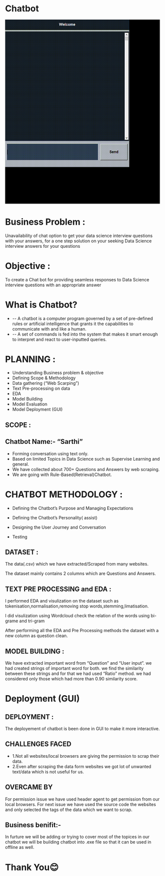 # Chatbot
![ChatBoat](https://github.com/Ashlesha8421/Chatbot/blob/Ashlesha_Datir/ChatBot_GIF.gif)

# Business Problem :
Unavailability of chat option to get your data science interview questions with your answers, for a one step solution on your seeking Data Science interview answers for your questions

# Objective :
To create a Chat bot for providing seamless responses to Data Science interview questions with an appropriate answer

# What is Chatbot?
* -- A chatbot is a computer program governed by a set of pre-defined rules or artificial intelligence that grants it the capabilities to communicate with and like a human.
* -- A set of commands is fed into the system that makes it smart enough to interpret and react to user-inputted queries.

# PLANNING :
- Understanding Business problem & objective
- Defining Scope & Methodology
- Data gathering (“Web Scarping”)
- Text Pre-processing on data
- EDA
- Model Building
- Model Evaluation
- Model Deployment (GUI)
## SCOPE :
## Chatbot Name:- “Sarthi”
- Forming conversation using text only.
- Based on limited Topics in Data Science such as Supervise Learning and general.
- We have collected about 700+ Questions and Answers by web scraping.
- We are going with Rule-Based(Retrieval)Chatbot.
# CHATBOT METHODOLOGY :
- Defining the Chatbot’s Purpose and Managing Expectations

- Defining the Chatbot’s Personality( assist)

- Designing the User Journey and Conversation

- Testing


## DATASET :
The data(.csv) which we have extracted/Scraped from many websites.

The dataset mainly contains 2 columns which are Questions and Answers.

## TEXT PRE PROCESSING and EDA :
I performed EDA and visulization on the dataset such as tokenisation,normalisation,removing stop words,stemming,limatisation.

I did visulization using Wordcloud check the relation of the words using bi-grame and tri-gram

After performing all the EDA and Pre Processing methods the dataset with a new column as question clean.

## MODEL BUILDING :
We have extracted important word from “Question” and “User input”.
we had created strings of important word for both.
we find the similarity between these strings and for that we had used “Ratio” method.
we had considered only those which had more than 0.90 similarity score.

# Deployment (GUI) 

## DEPLOYMENT :
The deployement of chatbot is been done in GUI to make it more interactive.

## CHALLENGES FACED
- 1.Not all websites/local browsers are giving the permission to scrap their data. 
- 2.Even after scraping the data form websites we got lot of unwanted text/data which is not useful for us.

## OVERCAME BY
For permission issue we have used header agent to get permission from our local browsers.
For next issue we have used the source code the websites and only selected the tags of the data which we want to scrap.

## Business benifit:-
In furture we will be adding or trying to cover most of the topices in our chatbot we will be building chatbot into .exe file so that it can be used in offline as well.

# Thank You😊


